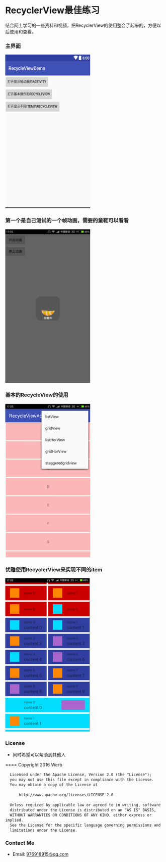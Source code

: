 # RecyclerView最佳练习
结合网上学习的一些资料和视频，把RecyclerView的使用整合了起来的，方便以后使用和查看。

### 主界面

<img src="/screen/test_01.png" alt="screenshot" title="主界面" width="270" height="486" />

### 第一个是自己测试的一个帧动画，需要的童鞋可以看看
<img src="/screen/test_00.png" alt="screenshot" title="帧动画" width="270" height="486" />

### 基本的RecycleView的使用
<img src="/screen/test_02.png" alt="screenshot" title="基本的RecycleView" width="270" height="486" />

### 优雅使用RecyclerView来实现不同的item
<img src="/screen/test_03.png" alt="screenshot" title="优雅使用RecyclerView" width="270" height="486" />

### License
* 同时希望可以帮助到其他人

====
      Copyright 2016 Werb

      Licensed under the Apache License, Version 2.0 (the "License");
      you may not use this file except in compliance with the License.
      You may obtain a copy of the License at

          http://www.apache.org/licenses/LICENSE-2.0

      Unless required by applicable law or agreed to in writing, software
      distributed under the License is distributed on an "AS IS" BASIS,
      WITHOUT WARRANTIES OR CONDITIONS OF ANY KIND, either express or implied.
      See the License for the specific language governing permissions and
      limitations under the License.

### Contact Me
* Email: 976918915@qq.com
